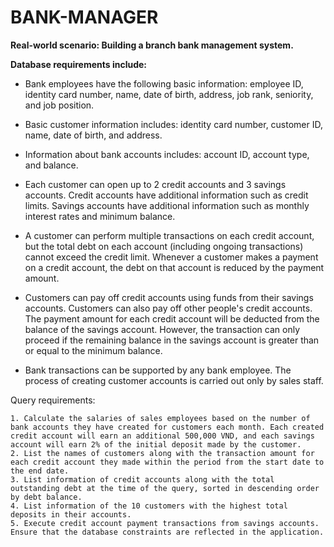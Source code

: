 # BANK-MANAGER

**Real-world scenario: Building a branch bank management system.**

**Database requirements include:**

- Bank employees have the following basic information: employee ID, identity card number, name, date of birth, address, job rank, seniority, and job position.

- Basic customer information includes: identity card number, customer ID, name, date of birth, and address.

- Information about bank accounts includes: account ID, account type, and balance.

- Each customer can open up to 2 credit accounts and 3 savings accounts. Credit accounts have additional information such as credit limits. Savings accounts have additional information such as monthly interest rates and minimum balance.

- A customer can perform multiple transactions on each credit account, but the total debt on each account (including ongoing transactions) cannot exceed the credit limit. Whenever a customer makes a payment on a credit account, the debt on that account is reduced by the payment amount.

- Customers can pay off credit accounts using funds from their savings accounts. Customers can also pay off other people's credit accounts. The payment amount for each credit account will be deducted from the balance of the savings account. However, the transaction can only proceed if the remaining balance in the savings account is greater than or equal to the minimum balance.

- Bank transactions can be supported by any bank employee. The process of creating customer accounts is carried out only by sales staff.

Query requirements:

    1. Calculate the salaries of sales employees based on the number of bank accounts they have created for customers each month. Each created credit account will earn an additional 500,000 VND, and each savings account will earn 2% of the initial deposit made by the customer.
    2. List the names of customers along with the transaction amount for each credit account they made within the period from the start date to the end date.
    3. List information of credit accounts along with the total outstanding debt at the time of the query, sorted in descending order by debt balance.
    4. List information of the 10 customers with the highest total deposits in their accounts.
    5. Execute credit account payment transactions from savings accounts. Ensure that the database constraints are reflected in the application.
